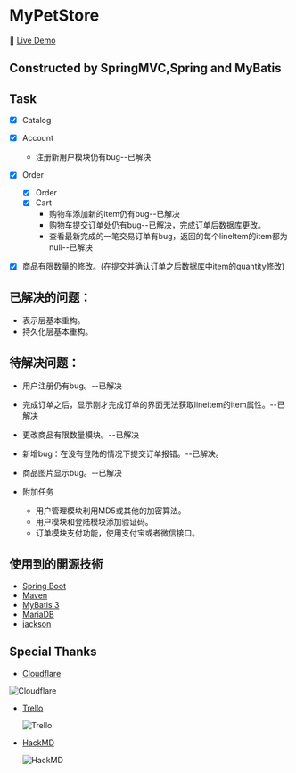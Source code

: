 # MyPetStore
🚀 [Live Demo](http://spring.b612.tw/)

## Constructed by SpringMVC,Spring and MyBatis

## Task
 - [x] Catalog  

 - [x] Account
   * 注册新用户模块仍有bug--已解决

 - [x] Order
    - [x] Order
    - [x] Cart
        * 购物车添加新的item仍有bug--已解决
        * 购物车提交订单处仍有bug--已解决，完成订单后数据库更改。
        * 查看最新完成的一笔交易订单有bug，返回的每个lineItem的item都为null--已解决️

 - [x] 商品有限数量的修改。(在提交并确认订单之后数据库中item的quantity修改)

 ## 已解决的问题：

* 表示层基本重构。
* 持久化层基本重构。


 ## 待解决问题：
 * 用户注册仍有bug。--已解决

 * 完成订单之后，显示刚才完成订单的界面无法获取lineitem的item属性。--已解决

 * 更改商品有限数量模块。--已解决

 * 新增bug：在没有登陆的情况下提交订单报错。--已解决。

 * 商品图片显示bug。--已解决 

 * 附加任务

    * 用户管理模块利用MD5或其他的加密算法。
    * 用户模块和登陆模块添加验证码。
    * 订单模块支付功能，使用支付宝或者微信接口。

 ## 使用到的開源技術

- [Spring Boot](https://spring.io/projects/spring-boot)
- [Maven](https://maven.apache.org/)
- [MyBatis 3](https://mybatis.org)
- [MariaDB](https://mariadb.org/)
- [jackson](https://github.com/FasterXML/jackson)

## Special Thanks

- [Cloudflare](https://www.cloudflare.com)

![Cloudflare](https://www.cloudflare.com/img/logo-web-badges/cf-logo-on-white-bg.svg)

- [Trello](https://trello.com)

    ![Trello](https://upload.wikimedia.org/wikipedia/en/8/8c/Trello_logo.svg)

- [HackMD](https://hackmd.io/)

    ![HackMD](https://i.loli.net/2020/04/02/7phCqlI31PfKXF5.png)

 




